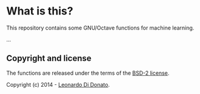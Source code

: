 What is this?
=============

This repository contains some GNU/Octave functions for machine learning.

...

## Copyright and license

The functions are released under the terms of the [BSD-2 license](LICENSE).

Copyright (c) 2014 - [Leonardo Di Donato](www.github.com/leodido).
